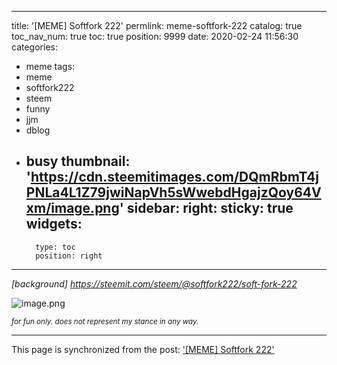 
---
title: '[MEME] Softfork 222'
permlink: meme-softfork-222
catalog: true
toc_nav_num: true
toc: true
position: 9999
date: 2020-02-24 11:56:30
categories:
- meme
tags:
- meme
- softfork222
- steem
- funny
- jjm
- dblog
- busy
thumbnail: 'https://cdn.steemitimages.com/DQmRbmT4jPNLa4L1Z79jwiNapVh5sWwebdHgajzQoy64Vxm/image.png'
sidebar:
    right:
        sticky: true
widgets:
    -
        type: toc
        position: right
---


*[background] https://steemit.com/steem/@softfork222/soft-fork-222*

![image.png](https://cdn.steemitimages.com/DQmRbmT4jPNLa4L1Z79jwiNapVh5sWwebdHgajzQoy64Vxm/image.png)

<sub>*for fun only. does not represent my stance in any way.*</sub>

- - -

This page is synchronized from the post: ['[MEME] Softfork 222'](https://steemit.com/@deanliu/meme-softfork-222)
